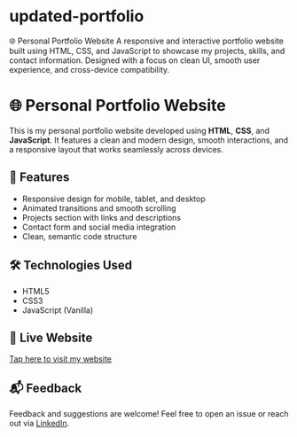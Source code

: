 # updated-portfolio
🌐 Personal Portfolio Website A responsive and interactive portfolio website built using HTML, CSS, and JavaScript to showcase my projects, skills, and contact information. Designed with a focus on clean UI, smooth user experience, and cross-device compatibility.

# 🌐 Personal Portfolio Website

This is my personal portfolio website developed using **HTML**, **CSS**, and **JavaScript**. It features a clean and modern design, smooth interactions, and a responsive layout that works seamlessly across devices.

## 🚀 Features
- Responsive design for mobile, tablet, and desktop
- Animated transitions and smooth scrolling
- Projects section with links and descriptions
- Contact form and social media integration
- Clean, semantic code structure

## 🛠️ Technologies Used
- HTML5
- CSS3
- JavaScript (Vanilla)

## 📎 Live Website
[Tap here to visit my website](https://angadsinghh.netlify.app/)

## 📬 Feedback
Feedback and suggestions are welcome! Feel free to open an issue or reach out via [LinkedIn](https://www.linkedin.com/in/yourprofile).
